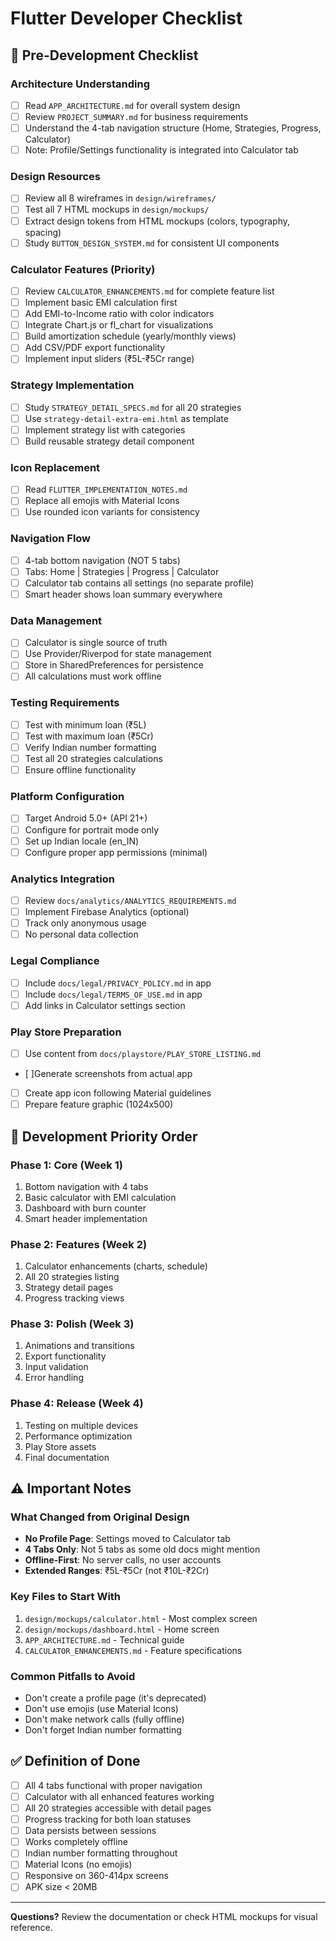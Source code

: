 # Flutter Developer Checklist

## 🎯 Pre-Development Checklist

### Architecture Understanding
- [ ] Read `APP_ARCHITECTURE.md` for overall system design
- [ ] Review `PROJECT_SUMMARY.md` for business requirements
- [ ] Understand the 4-tab navigation structure (Home, Strategies, Progress, Calculator)
- [ ] Note: Profile/Settings functionality is integrated into Calculator tab

### Design Resources
- [ ] Review all 8 wireframes in `design/wireframes/`
- [ ] Test all 7 HTML mockups in `design/mockups/`
- [ ] Extract design tokens from HTML mockups (colors, typography, spacing)
- [ ] Study `BUTTON_DESIGN_SYSTEM.md` for consistent UI components

### Calculator Features (Priority)
- [ ] Review `CALCULATOR_ENHANCEMENTS.md` for complete feature list
- [ ] Implement basic EMI calculation first
- [ ] Add EMI-to-Income ratio with color indicators
- [ ] Integrate Chart.js or fl_chart for visualizations
- [ ] Build amortization schedule (yearly/monthly views)
- [ ] Add CSV/PDF export functionality
- [ ] Implement input sliders (₹5L-₹5Cr range)

### Strategy Implementation
- [ ] Study `STRATEGY_DETAIL_SPECS.md` for all 20 strategies
- [ ] Use `strategy-detail-extra-emi.html` as template
- [ ] Implement strategy list with categories
- [ ] Build reusable strategy detail component

### Icon Replacement
- [ ] Read `FLUTTER_IMPLEMENTATION_NOTES.md`
- [ ] Replace all emojis with Material Icons
- [ ] Use rounded icon variants for consistency

### Navigation Flow
- [ ] 4-tab bottom navigation (NOT 5 tabs)
- [ ] Tabs: Home | Strategies | Progress | Calculator
- [ ] Calculator tab contains all settings (no separate profile)
- [ ] Smart header shows loan summary everywhere

### Data Management
- [ ] Calculator is single source of truth
- [ ] Use Provider/Riverpod for state management
- [ ] Store in SharedPreferences for persistence
- [ ] All calculations must work offline

### Testing Requirements
- [ ] Test with minimum loan (₹5L)
- [ ] Test with maximum loan (₹5Cr)
- [ ] Verify Indian number formatting
- [ ] Test all 20 strategies calculations
- [ ] Ensure offline functionality

### Platform Configuration
- [ ] Target Android 5.0+ (API 21+)
- [ ] Configure for portrait mode only
- [ ] Set up Indian locale (en_IN)
- [ ] Configure proper app permissions (minimal)

### Analytics Integration
- [ ] Review `docs/analytics/ANALYTICS_REQUIREMENTS.md`
- [ ] Implement Firebase Analytics (optional)
- [ ] Track only anonymous usage
- [ ] No personal data collection

### Legal Compliance
- [ ] Include `docs/legal/PRIVACY_POLICY.md` in app
- [ ] Include `docs/legal/TERMS_OF_USE.md` in app
- [ ] Add links in Calculator settings section

### Play Store Preparation
- [ ] Use content from `docs/playstore/PLAY_STORE_LISTING.md`
- [ ]Generate screenshots from actual app
- [ ] Create app icon following Material guidelines
- [ ] Prepare feature graphic (1024x500)

## 📱 Development Priority Order

### Phase 1: Core (Week 1)
1. Bottom navigation with 4 tabs
2. Basic calculator with EMI calculation
3. Dashboard with burn counter
4. Smart header implementation

### Phase 2: Features (Week 2)
1. Calculator enhancements (charts, schedule)
2. All 20 strategies listing
3. Strategy detail pages
4. Progress tracking views

### Phase 3: Polish (Week 3)
1. Animations and transitions
2. Export functionality
3. Input validation
4. Error handling

### Phase 4: Release (Week 4)
1. Testing on multiple devices
2. Performance optimization
3. Play Store assets
4. Final documentation

## ⚠️ Important Notes

### What Changed from Original Design
- **No Profile Page**: Settings moved to Calculator tab
- **4 Tabs Only**: Not 5 tabs as some old docs might mention
- **Offline-First**: No server calls, no user accounts
- **Extended Ranges**: ₹5L-₹5Cr (not ₹10L-₹2Cr)

### Key Files to Start With
1. `design/mockups/calculator.html` - Most complex screen
2. `design/mockups/dashboard.html` - Home screen
3. `APP_ARCHITECTURE.md` - Technical guide
4. `CALCULATOR_ENHANCEMENTS.md` - Feature specifications

### Common Pitfalls to Avoid
- Don't create a profile page (it's deprecated)
- Don't use emojis (use Material Icons)
- Don't make network calls (fully offline)
- Don't forget Indian number formatting

## ✅ Definition of Done

- [ ] All 4 tabs functional with proper navigation
- [ ] Calculator with all enhanced features working
- [ ] All 20 strategies accessible with detail pages
- [ ] Progress tracking for both loan statuses
- [ ] Data persists between sessions
- [ ] Works completely offline
- [ ] Indian number formatting throughout
- [ ] Material Icons (no emojis)
- [ ] Responsive on 360-414px screens
- [ ] APK size < 20MB

---

**Questions?** Review the documentation or check HTML mockups for visual reference.